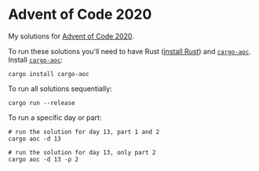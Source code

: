 # Advent of Code 2020

My solutions for [Advent of Code 2020](https://adventofcode.com/2020).

To run these solutions you'll need to have Rust ([install Rust](https://www.rust-lang.org/tools/install)) and [`cargo-aoc`][cargo-aoc]. Install [`cargo-aoc`][cargo-aoc]:

```
cargo install cargo-aoc
```

To run all solutions sequentially:

```
cargo run --release
```

To run a specific day or part:

```
# run the solution for day 13, part 1 and 2
cargo aoc -d 13

# run the solution for day 13, only part 2
cargo aoc -d 13 -p 2
```

[cargo-aoc]: https://crates.io/crates/cargo-aoc

